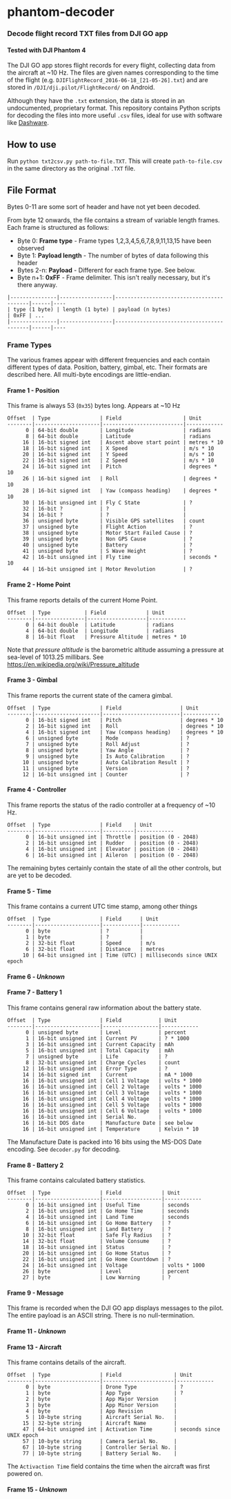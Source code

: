 # phantom-decoder

### Decode flight record TXT files from DJI GO app
#### Tested with DJI Phantom 4

The DJI GO app stores flight records for every flight, collecting data from the aircraft at ~10 Hz. 
The files are given names corresponding to the time of the flight (e.g. `DJIFlightRecord_2016-06-18_[21-05-26].txt`) 
and are stored in `/DJI/dji.pilot/FlightRecord/` on Android.

Although they have the `.txt` extension, the data is stored in an undocumented, proprietary format. This repository 
contains Python scripts for decoding the files into more useful `.csv` files, ideal for use with software like [Dashware](http://www.dashware.net/).

## How to use

Run `python txt2csv.py path-to-file.TXT`. This will create `path-to-file.csv` in the same directory as the original `.TXT` file.

## File Format

Bytes 0-11 are some sort of header and have not yet been decoded.

From byte 12 onwards, the file contains a stream of variable length frames. Each frame is structured as follows:

* Byte 0: **Frame type** - Frame types 1,2,3,4,5,6,7,8,9,11,13,15 have been observed
* Byte 1: **Payload length** - The number of bytes of data following this header
* Bytes 2-n: **Payload** - Different for each frame type. See below.
* Byte n+1: **0xFF** - Frame delimiter. This isn't really necessary, but it's there anyway.

```
|---------------|-----------------|------------------------------------------|------|----
| type (1 byte) | length (1 byte) | payload (n bytes)                        | 0xFF | ...
|---------------|-----------------|------------------------------------------|------|----
```


### Frame Types

The various frames appear with different frequencies and each contain different types of data. Position, battery, gimbal, etc. 
Their formats are described here. All multi-byte encodings are little-endian.

#### Frame 1 - **Position**

This frame is always 53 (`0x35`) bytes long. Appears at ~10 Hz

```
Offset  | Type                | Field                    | Unit
--------|---------------------|--------------------------|------------
      0 | 64-bit double       | Longitude                | radians
      8 | 64-bit double       | Latitude                 | radians
     16 | 16-bit signed int   | Ascent above start point | metres * 10
     18 | 16-bit signed int   | X Speed                  | m/s * 10
     20 | 16-bit signed int   | Y Speed                  | m/s * 10
     22 | 16-bit signed int   | Z Speed                  | m/s * 10
     24 | 16-bit signed int   | Pitch                    | degrees * 10
     26 | 16-bit signed int   | Roll                     | degrees * 10
     28 | 16-bit signed int   | Yaw (compass heading)    | degrees * 10
     30 | 16-bit unsigned int | Fly C State              | ?
     32 | 16-bit ?            | ?                        | 
     34 | 16-bit ?            | ?                        | 
     36 | unsigned byte       | Visible GPS satellites   | count
     37 | unsigned byte       | Flight Action            | ?
     38 | unsigned byte       | Motor Start Failed Cause | ?
     39 | unsigned byte       | Non GPS Cause            | ?
     40 | unsigned byte       | Battery                  | ?
     41 | unsigned byte       | S Wave Height            | ?
     42 | 16-bit unsigned int | Fly time                 | seconds * 10
     44 | 16-bit unsigned int | Motor Revolution         | ?
```

#### Frame 2 - **Home Point**

This frame reports details of the current Home Point.

```
Offset  | Type           | Field             | Unit
--------|----------------|-------------------|------------
      0 | 64-bit double  | Latitude          | radians
      4 | 64-bit double  | Longitude         | radians
      8 | 16-bit float   | Pressure Altitude | metres * 10
```

Note that *pressure altitude* is the barometric altitude assuming a pressure at sea-level of 1013.25 millibars. See https://en.wikipedia.org/wiki/Pressure_altitude

#### Frame 3 - **Gimbal**

This frame reports the current state of the camera gimbal.

```
Offset  | Type                | Field                   | Unit
--------|---------------------|-------------------------|------------
      0 | 16-bit signed int   | Pitch                   | degrees * 10
      2 | 16-bit signed int   | Roll                    | degrees * 10
      4 | 16-bit signed int   | Yaw (compass heading)   | degrees * 10
      6 | unsigned byte       | Mode                    | ?
      7 | unsigned byte       | Roll Adjust             | ?
      8 | unsigned byte       | Yaw Angle               | ?
      9 | unsigned byte       | Is Auto Calibration     | ?
     10 | unsigned byte       | Auto Calibration Result | ?
     11 | unsigned byte       | Version                 | ?
     12 | 16-bit unsigned int | Counter                 | ?
```

#### Frame 4 - **Controller**

This frame reports the status of the radio controller at a frequency of ~10 Hz.

```
Offset  | Type                | Field    | Unit
--------|---------------------|----------|------------
      0 | 16-bit unsigned int | Throttle | position (0 - 2048)
      2 | 16-bit unsigned int | Rudder   | position (0 - 2048)
      4 | 16-bit unsigned int | Elevator | position (0 - 2048)
      6 | 16-bit unsigned int | Aileron  | position (0 - 2048)
```

The remaining bytes certainly contain the state of all the other controls, but are yet to be decoded.

#### Frame 5 - **Time**

This frame contains a current UTC time stamp, among other things

```
Offset  | Type                | Field      | Unit
--------|---------------------|------------|------------
      0 | byte                | ?          | 
      1 | byte                | ?          |
      2 | 32-bit float        | Speed      | m/s
      6 | 32-bit float        | Distance   | metres
     10 | 64-bit unsigned int | Time (UTC) | milliseconds since UNIX epoch
```


#### Frame 6 - *Unknown*

#### Frame 7 - **Battery 1**

This frame contains general raw information about the battery state.

```
Offset  | Type                | Field            | Unit
--------|---------------------|------------------|------------
      0 | unsigned byte       | Level            | percent
      1 | 16-bit unsigned int | Current PV       | ? * 1000
      3 | 16-bit unsigned int | Current Capacity | mAh
      5 | 16-bit unsigned int | Total Capacity   | mAh
      7 | unsigned byte       | Life             | ?
      8 | 32-bit unsigned int | Charge Cycles    | count
     12 | 16-bit unsigned int | Error Type       | ?
     14 | 16-bit signed int   | Current          | mA * 1000
     16 | 16-bit unsigned int | Cell 1 Voltage   | volts * 1000
     16 | 16-bit unsigned int | Cell 2 Voltage   | volts * 1000
     16 | 16-bit unsigned int | Cell 3 Voltage   | volts * 1000
     16 | 16-bit unsigned int | Cell 4 Voltage   | volts * 1000
     16 | 16-bit unsigned int | Cell 5 Voltage   | volts * 1000
     16 | 16-bit unsigned int | Cell 6 Voltage   | volts * 1000
     16 | 16-bit unsigned int | Serial No.       | 
     16 | 16-bit DOS date     | Manufacture Date | see below
     16 | 16-bit unsigned int | Temperature      | Kelvin * 10
```

The Manufacture Date is packed into 16 bits using the MS-DOS Date encoding. See `decoder.py` for decoding.

#### Frame 8 - **Battery 2**

This frame contains calculated battery statistics.

```
Offset  | Type                | Field             | Unit
--------|---------------------|-------------------|------------
      0 | 16-bit unsigned int | Useful Time       | seconds
      2 | 16-bit unsigned int | Go Home Time      | seconds
      4 | 16-bit unsigned int | Land Time         | seconds
      6 | 16-bit unsigned int | Go Home Battery   | ?
      8 | 16-bit unsigned int | Land Battery      | ?
     10 | 32-bit float        | Safe Fly Radius   | ?
     14 | 32-bit float        | Volume Consume    | ?
     18 | 16-bit unsigned int | Status            | ?
     20 | 16-bit unsigned int | Go Home Status    | ?
     22 | 16-bit unsigned int | Go Home Countdown | ?
     24 | 16-bit unsigned int | Voltage           | volts * 1000
     26 | byte                | Level             | percent
     27 | byte                | Low Warning       | ?
```

#### Frame 9 - **Message**

This frame is recorded when the DJI GO app displays messages to the pilot. The entire payload is an ASCII string. There is no null-termination.

#### Frame 11 - *Unknown*

#### Frame 13 - **Aircraft**

This frame contains details of the aircraft.

```
Offset  | Type                | Field                 | Unit
--------|---------------------|-----------------------|------------
      0 | byte                | Drone Type            | ?
      1 | byte                | App Type              | ?
      2 | byte                | App Major Version     | 
      3 | byte                | App Minor Version     | 
      4 | byte                | App Revision          | 
      5 | 10-byte string      | Aircraft Serial No.   | 
     15 | 32-byte string      | Aircraft Name         |
     47 | 64-bit unsigned int | Activation Time       | seconds since UNIX epoch
     57 | 10-byte string      | Camera Serial No.     |
     67 | 10-byte string      | Controller Serial No. |
     77 | 10-byte string      | Battery Serial No.    |
```

The `Activaction Time` field contains the time when the aircraft was first powered on.

#### Frame 15 - *Unknown*
